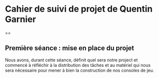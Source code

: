 # Cahier de suivi de projet de Quentin Garnier
==

Première séance : mise en place du projet
--

Nous avons, durant cette séance, définit quel sera notre project et commencé à réfléchir à la distribution des tâches et au matériel qui nous sera nécessaire pour mener à bien la construction de nos consoles de jeu.
